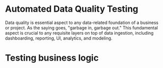 # Automated Data Quality Testing
Data quality is essential aspect to any data-related foundation of a business or project. As the saying goes,
"garbage in, garbage out." This fundamental aspect is crucial to any requisite layers on top of
data ingestion, including dashboarding, reporting, UI, analytics, and modeling.



# Testing business logic
